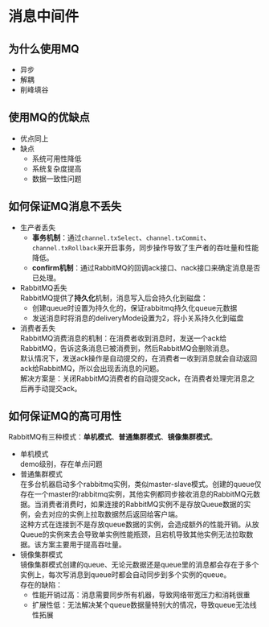 # 消息中间件
## 为什么使用MQ

+ 异步
+ 解耦
+ 削峰填谷

## 使用MQ的优缺点

+ 优点同上
+ 缺点
  - 系统可用性降低
  - 系统复杂度提高
  - 数据一致性问题

## 如何保证MQ消息不丢失

+ 生产者丢失
  - **事务机制**：通过`channel.txSelect`、`channel.txCommit`、`channel.txRollback`来开启事务，同步操作导致了生产者的吞吐量和性能降低。
  - **confirm机制**：通过RabbitMQ的回调ack接口、nack接口来确定消息是否已处理。
+ RabbitMQ丢失  
  RabbitMQ提供了**持久化**机制，消息写入后会持久化到磁盘：
  - 创建queue时设置为持久化的，保证rabbitmq持久化queue元数据
  - 发送消息时将消息的deliveryMode设置为2，将小关系持久化到磁盘
+ 消费者丢失  
  RabbitMQ消费消息的机制：在消费者收到消息时，发送一个ack给RabbitMQ，告诉这条消息已被消费到，然后RabbitMQ会删除消息。  
  默认情况下，发送ack操作是自动提交的，在消费者一收到消息就会自动返回ack给RabbitMQ，所以会出现丢消息的问题。  
  解决方案是：关闭RabbitMQ消费者的自动提交ack，在消费者处理完消息之后再手动提交ack。  

## 如何保证MQ的高可用性
RabbitMQ有三种模式：**单机模式**、**普通集群模式**、**镜像集群模式**。  

+ 单机模式  
  demo级别，存在单点问题
+ 普通集群模式  
  在多台机器启动多个rabbitmq实例，类似master-slave模式。创建的queue仅存在一个master的rabbitmq实例，其他实例都同步接收消息的RabbitMQ元数据。当消费者消费时，如果连接的RabbitMQ实例不是存放Queue数据的实例，会去对应的实例上拉取数据然后返回给客户端。  
  这种方式在连接到不是存放queue数据的实例，会造成额外的性能开销。从放Queue的实例来去会导致单实例性能瓶颈，且宕机导致其他实例无法拉取数据。该方案主要用于提高吞吐量。  
+ 镜像集群模式  
  镜像集群模式创建的queue、无论元数据还是queue里的消息都会存在于多个实例上，每次写消息到queue时都会自动同步到多个实例的queue。  
  存在的缺陷：  
  - 性能开销过高：消息需要同步所有机器，导致网络带宽压力和消耗很重
  - 扩展性低：无法解决某个queue数据量特别大的情况，导致queue无法线性拓展









